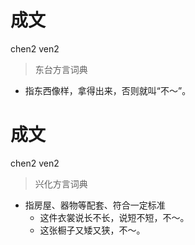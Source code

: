 # 成文
chen2 ven2
> 东台方言词典
- 指东西像样，拿得出来，否则就叫“不～”。

# 成文
chen2 ven2
> 兴化方言词典
- 指房屋、器物等配套、符合一定标准
  - 这件衣裳说长不长，说短不短，不～。
  - 这张橱子又矮又狭，不～。
